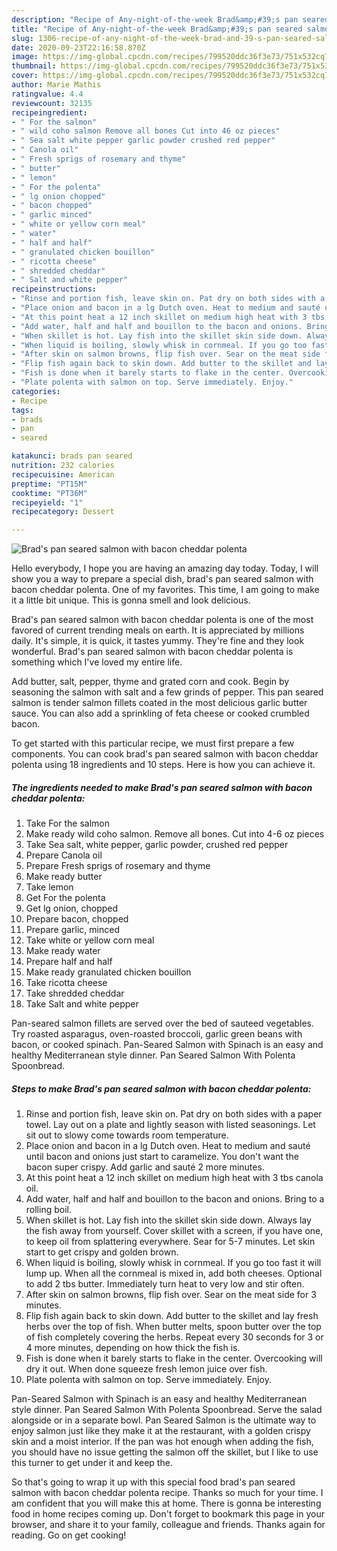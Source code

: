 ```yaml
---
description: "Recipe of Any-night-of-the-week Brad&amp;#39;s pan seared salmon with bacon cheddar polenta"
title: "Recipe of Any-night-of-the-week Brad&amp;#39;s pan seared salmon with bacon cheddar polenta"
slug: 1306-recipe-of-any-night-of-the-week-brad-and-39-s-pan-seared-salmon-with-bacon-cheddar-polenta
date: 2020-09-23T22:16:58.870Z
image: https://img-global.cpcdn.com/recipes/799520ddc36f3e73/751x532cq70/brads-pan-seared-salmon-with-bacon-cheddar-polenta-recipe-main-photo.jpg
thumbnail: https://img-global.cpcdn.com/recipes/799520ddc36f3e73/751x532cq70/brads-pan-seared-salmon-with-bacon-cheddar-polenta-recipe-main-photo.jpg
cover: https://img-global.cpcdn.com/recipes/799520ddc36f3e73/751x532cq70/brads-pan-seared-salmon-with-bacon-cheddar-polenta-recipe-main-photo.jpg
author: Marie Mathis
ratingvalue: 4.4
reviewcount: 32135
recipeingredient:
- " For the salmon"
- " wild coho salmon Remove all bones Cut into 46 oz pieces"
- " Sea salt white pepper garlic powder crushed red pepper"
- " Canola oil"
- " Fresh sprigs of rosemary and thyme"
- " butter"
- " lemon"
- " For the polenta"
- " lg onion chopped"
- " bacon chopped"
- " garlic minced"
- " white or yellow corn meal"
- " water"
- " half and half"
- " granulated chicken bouillon"
- " ricotta cheese"
- " shredded cheddar"
- " Salt and white pepper"
recipeinstructions:
- "Rinse and portion fish, leave skin on. Pat dry on both sides with a paper towel. Lay out on a plate and lightly season with listed seasonings. Let sit out to slowy come towards room temperature."
- "Place onion and bacon in a lg Dutch oven. Heat to medium and sauté until bacon and onions just start to caramelize. You don&#39;t want the bacon super crispy. Add garlic and sauté 2 more minutes."
- "At this point heat a 12 inch skillet on medium high heat with 3 tbs canola oil."
- "Add water, half and half and bouillon to the bacon and onions. Bring to a rolling boil."
- "When skillet is hot. Lay fish into the skillet skin side down. Always lay the fish away from yourself. Cover skillet with a screen, if you have one, to keep oil from splattering everywhere. Sear for 5-7 minutes. Let skin start to get crispy and golden brown."
- "When liquid is boiling, slowly whisk in cornmeal. If you go too fast it will lump up. When all the cornmeal is mixed in, add both cheeses. Optional to add 2 tbs butter. Immediately turn heat to very low and stir often."
- "After skin on salmon browns, flip fish over. Sear on the meat side for 3 minutes."
- "Flip fish again back to skin down. Add butter to the skillet and lay fresh herbs over the top of fish. When butter melts, spoon butter over the top of fish completely covering the herbs. Repeat every 30 seconds for 3 or 4 more minutes, depending on how thick the fish is."
- "Fish is done when it barely starts to flake in the center. Overcooking will dry it out. When done squeeze fresh lemon juice over fish."
- "Plate polenta with salmon on top. Serve immediately. Enjoy."
categories:
- Recipe
tags:
- brads
- pan
- seared

katakunci: brads pan seared 
nutrition: 232 calories
recipecuisine: American
preptime: "PT15M"
cooktime: "PT36M"
recipeyield: "1"
recipecategory: Dessert

---
```



![Brad&#39;s pan seared salmon with bacon cheddar polenta](https://img-global.cpcdn.com/recipes/799520ddc36f3e73/751x532cq70/brads-pan-seared-salmon-with-bacon-cheddar-polenta-recipe-main-photo.jpg)

Hello everybody, I hope you are having an amazing day today. Today, I will show you a way to prepare a special dish, brad&#39;s pan seared salmon with bacon cheddar polenta. One of my favorites. This time, I am going to make it a little bit unique. This is gonna smell and look delicious.

Brad&#39;s pan seared salmon with bacon cheddar polenta is one of the most favored of current trending meals on earth. It is appreciated by millions daily. It's simple, it is quick, it tastes yummy. They're fine and they look wonderful. Brad&#39;s pan seared salmon with bacon cheddar polenta is something which I've loved my entire life.

Add butter, salt, pepper, thyme and grated corn and cook. Begin by seasoning the salmon with salt and a few grinds of pepper. This pan seared salmon is tender salmon fillets coated in the most delicious garlic butter sauce. You can also add a sprinkling of feta cheese or cooked crumbled bacon.


To get started with this particular recipe, we must first prepare a few components. You can cook brad&#39;s pan seared salmon with bacon cheddar polenta using 18 ingredients and 10 steps. Here is how you can achieve it.

<!--inarticleads1-->

##### The ingredients needed to make Brad&#39;s pan seared salmon with bacon cheddar polenta:

1. Take  For the salmon
1. Make ready  wild coho salmon. Remove all bones. Cut into 4-6 oz pieces
1. Take  Sea salt, white pepper, garlic powder, crushed red pepper
1. Prepare  Canola oil
1. Prepare  Fresh sprigs of rosemary and thyme
1. Make ready  butter
1. Take  lemon
1. Get  For the polenta
1. Get  lg onion, chopped
1. Prepare  bacon, chopped
1. Prepare  garlic, minced
1. Take  white or yellow corn meal
1. Make ready  water
1. Prepare  half and half
1. Make ready  granulated chicken bouillon
1. Take  ricotta cheese
1. Take  shredded cheddar
1. Take  Salt and white pepper


Pan-seared salmon fillets are served over the bed of sauteed vegetables. Try roasted asparagus, oven-roasted broccoli, garlic green beans with bacon, or cooked spinach. Pan-Seared Salmon with Spinach is an easy and healthy Mediterranean style dinner. Pan Seared Salmon With Polenta Spoonbread. 

<!--inarticleads2-->

##### Steps to make Brad&#39;s pan seared salmon with bacon cheddar polenta:

1. Rinse and portion fish, leave skin on. Pat dry on both sides with a paper towel. Lay out on a plate and lightly season with listed seasonings. Let sit out to slowy come towards room temperature.
1. Place onion and bacon in a lg Dutch oven. Heat to medium and sauté until bacon and onions just start to caramelize. You don&#39;t want the bacon super crispy. Add garlic and sauté 2 more minutes.
1. At this point heat a 12 inch skillet on medium high heat with 3 tbs canola oil.
1. Add water, half and half and bouillon to the bacon and onions. Bring to a rolling boil.
1. When skillet is hot. Lay fish into the skillet skin side down. Always lay the fish away from yourself. Cover skillet with a screen, if you have one, to keep oil from splattering everywhere. Sear for 5-7 minutes. Let skin start to get crispy and golden brown.
1. When liquid is boiling, slowly whisk in cornmeal. If you go too fast it will lump up. When all the cornmeal is mixed in, add both cheeses. Optional to add 2 tbs butter. Immediately turn heat to very low and stir often.
1. After skin on salmon browns, flip fish over. Sear on the meat side for 3 minutes.
1. Flip fish again back to skin down. Add butter to the skillet and lay fresh herbs over the top of fish. When butter melts, spoon butter over the top of fish completely covering the herbs. Repeat every 30 seconds for 3 or 4 more minutes, depending on how thick the fish is.
1. Fish is done when it barely starts to flake in the center. Overcooking will dry it out. When done squeeze fresh lemon juice over fish.
1. Plate polenta with salmon on top. Serve immediately. Enjoy.


Pan-Seared Salmon with Spinach is an easy and healthy Mediterranean style dinner. Pan Seared Salmon With Polenta Spoonbread. Serve the salad alongside or in a separate bowl. Pan Seared Salmon is the ultimate way to enjoy salmon just like they make it at the restaurant, with a golden crispy skin and a moist interior. If the pan was hot enough when adding the fish, you should have no issue getting the salmon off the skillet, but I like to use this turner to get under it and keep the. 

So that's going to wrap it up with this special food brad&#39;s pan seared salmon with bacon cheddar polenta recipe. Thanks so much for your time. I am confident that you will make this at home. There is gonna be interesting food in home recipes coming up. Don't forget to bookmark this page in your browser, and share it to your family, colleague and friends. Thanks again for reading. Go on get cooking!

